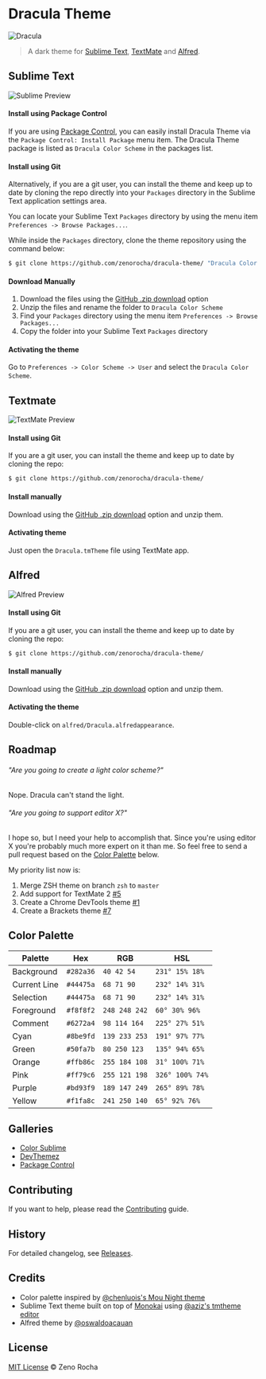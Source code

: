 # Dracula Theme

![Dracula](http://f.cl.ly/items/11430u1b270p0e181p2E/dracula.gif)

> A dark theme for [Sublime Text](http://www.sublimetext.com/3), [TextMate](http://macromates.com/) and [Alfred](http://www.alfredapp.com/).

## Sublime Text

![Sublime Preview](http://f.cl.ly/items/0e1B473u0w341P2e3z3Z/dracula-js.png)

#### Install using Package Control

If you are using [Package Control](http://wbond.net/sublime_packages/package_control), you can easily install Dracula Theme via the `Package Control: Install Package` menu item. The Dracula Theme package is listed as `Dracula Color Scheme` in the packages list.

#### Install using Git

Alternatively, if you are a git user, you can install the theme and keep up to date by cloning the repo directly into your `Packages` directory in the Sublime Text application settings area.

You can locate your Sublime Text `Packages` directory by using the menu item `Preferences -> Browse Packages...`.

While inside the `Packages` directory, clone the theme repository using the command below:

```sh
$ git clone https://github.com/zenorocha/dracula-theme/ "Dracula Color Scheme"
```

#### Download Manually

1. Download the files using the [GitHub .zip download](https://github.com/zenorocha/dracula-theme/archive/master.zip) option
2. Unzip the files and rename the folder to `Dracula Color Scheme`
3. Find your `Packages` directory using the menu item  `Preferences -> Browse Packages...`
4. Copy the folder into your Sublime Text `Packages` directory

#### Activating the theme

Go to `Preferences -> Color Scheme -> User` and select the `Dracula Color Scheme`.

## Textmate

![TextMate Preview](http://f.cl.ly/items/1B1F2d1Q30001o3c0H1k/dracula-textmate1-js.png)

#### Install using Git

If you are a git user, you can install the theme and keep up to date by cloning the repo:

```sh
$ git clone https://github.com/zenorocha/dracula-theme/
```

#### Install manually

Download using the [GitHub .zip download](https://github.com/zenorocha/dracula-theme/archive/master.zip) option and unzip them.</p>

#### Activating theme

Just open the `Dracula.tmTheme` file using TextMate app.

## Alfred

![Alfred Preview](http://f.cl.ly/items/3x2z1Q2e363C0T2Q0w3F/dracula-alfred.png)

#### Install using Git

If you are a git user, you can install the theme and keep up to date by cloning the repo:

```sh
$ git clone https://github.com/zenorocha/dracula-theme/
```

#### Install manually

Download using the [GitHub .zip download](https://github.com/zenorocha/dracula-theme/archive/master.zip) option and unzip them.</p>

#### Activating the theme

Double-click on `alfred/Dracula.alfredappearance`.

## Roadmap

###### "Are you going to create a light color scheme?"

Nope. Dracula can't stand the light.

###### "Are you going to support editor X?"

I hope so, but I need your help to accomplish that. Since you're using editor X you're probably much more expert on it than me. So feel free to send a pull request based on the [Color Palette](#color-palette) below.

My priority list now is:

1. Merge ZSH theme on branch `zsh` to `master`
2. Add support for TextMate 2 [#5](https://github.com/zenorocha/dracula-theme/issues/5)
3. Create a Chrome DevTools theme [#1](https://github.com/zenorocha/dracula-theme/issues/1)
4. Create a Brackets theme [#7](https://github.com/zenorocha/dracula-theme/issues/1)

## Color Palette

Palette      | Hex       | RGB           | HSL
---          | ---       | ---           | ---
Background   | `#282a36` | `40 42 54`    | `231° 15% 18%` 
Current Line | `#44475a` | `68 71 90`    | `232° 14% 31%` 
Selection    | `#44475a` | `68 71 90`    | `232° 14% 31%` 
Foreground   | `#f8f8f2` | `248 248 242` | `60° 30% 96%` 
Comment      | `#6272a4` | `98 114 164`  | `225° 27% 51%` 
Cyan         | `#8be9fd` | `139 233 253` | `191° 97% 77%` 
Green        | `#50fa7b` | `80 250 123`  | `135° 94% 65%` 
Orange       | `#ffb86c` | `255 184 108` | `31° 100% 71%` 
Pink         | `#ff79c6` | `255 121 198` | `326° 100% 74%` 
Purple       | `#bd93f9` | `189 147 249` | `265° 89% 78%` 
Yellow       | `#f1fa8c` | `241 250 140` | `65° 92% 76%` 

## Galleries

* [Color Sublime](http://colorsublime.com/)
* [DevThemez](http://devthemez.com/themes/dracula)
* [Package Control](https://sublime.wbond.net/packages/Dracula%20Color%20Scheme)

## Contributing

If you want to help, please read the [Contributing](https://github.com/zenorocha/dracula-theme/blob/master/CONTRIBUTING.md) guide.

## History

For detailed changelog, see [Releases](https://github.com/zenorocha/dracula-theme/releases).

## Credits

* Color palette inspired by [@chenluois's Mou Night theme](http://mouapp.com/)
* Sublime Text theme built on top of [Monokai](http://tmtheme-editor.herokuapp.com/#/Monokai-sublime) using [@aziz's tmtheme editor](http://tmtheme-editor.herokuapp.com/)
* Alfred theme by [@oswaldoacauan](http://oswaldoacaun.com/)

## License

[MIT License](http://zenorocha.mit-license.org/) © Zeno Rocha
